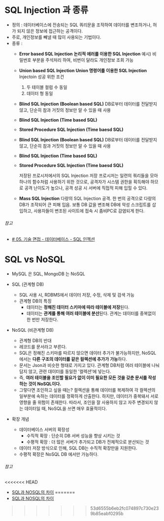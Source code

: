 

# SQL Injection 과 종류

* 정의 : 데이터베이스에 전송되는 SQL 쿼리문을 조작하여 데이터를 변조하거나, 허가 되지 않은 정보에 접근하는 공격이다. 
* 주로, 개인정보를 빼낼 때 많이 사용되는 기법이다.
* 종류 :
	* **Error based SQL Injection** 
		**논리적 에러를 이용한 SQL Injection**
		예시) 비밀번호 부분을 주석처리 하여, 비번이 달라도 개인정보 조회 가능
	* **Union based SQL Injection** 
		**Union 명령어를 이용한 SQL Injection** 
		Injectoin 성공 위한 조건 
		1) 두 테이블 컬럼 수 동일
		2) 데이터 형 동일

	* **Blind SQL Injection (Boolean based SQL)**
		DB로부터 데이터를 전달받지 않고, 단순히 참과 거짓의 정보만 알 수 있을 때 사용 
	* **Blind SQL Injection (Time based SQL)**
		
	* **Stored Procedure SQL Injection (Time baesd SQL)**

	* **Blind SQL Injection (Boolean based SQL)**
		DB로부터 데이터를 전달받지 않고, 단순히 참과 거짓의 정보만 알 수 있을 때 사용 
	* **Blind SQL Injection (Time based SQL)**
		
	* **Stored Procedure SQL Injection (Time baesd SQL)** 

		저장된 프로시저에서의 SQL Injection 
		저장 프로시저는 일련의 쿼리들을 모아 하나의 함수처럼 사용하기 위한 것으로, 공격자가 시스템 권한을 획득해야 하므로 공격 난이도가 높으나, 공격 성공 시 서버에 직접적 피해 입힐 수 있다.
	* **Mass SQL Injection**
		다량의 SQL Injection 공격. 한 번의 공격으로 다량의 DB가 조작되어 큰 피해 입음. 보통 DB 값을 변조해 DB에 악성 스크립트를 삽입하고, 사용자들이 변조된 사이트에 접속 시 좀비PC로 감염되게 한다.

###### 참고
* [# 05. 기술 면접 - 데이터베이스 - SQL 인젝션](https://theheydaze.tistory.com/585)

# SQL vs NoSQL

* MySQL 은 SQL, MongoDB 는 NoSQL
* SQL (관계형 DB)
	* SQL 사용 시, RDBMS에서 데이터 저장, 수정, 삭제 및 검색 가능
	* 관계형 DB의 특징
		* 데이터는 **정해진 데이터 스키마에 따라 테이블에 저장**된다.
		* 데이터는 **관계를 통해 여러 테이블에 분산**된다. 관계는 데이터를 중복없이 한 번만 저장한다. 
* NoSQL (비관계형 DB)
	* 관계형 DB의 반대
	* 레코드를 문서라고 부른다.
	* SQL은 정해진 스키마를 따르지 않으면 데이터 추가가 불가능하지만, NoSQL에서는 **다른 구조의 데이터를 같은 컬렉션에 추가가 가능**하다.
	* 문서는 Json과 비슷한 형태로 가지고 있다. 관계형 DB처럼 여러 테이블에 나눠 담지 않고, 관련 데이터를 동일한 '컬렉션'에 넣는다.
	* 즉, **여러 테이블을 조인할 필요가 없이 이미 필요한 모든 것을 갖춘 문서를 작성하는 것이 NoSQL이다.**
	* 그렇다면 조인하고 싶을 때는?
		컬렉션을 통해 데이터를 복제하여 각 컬렉션의 일부분에 속하는 데이터를 정확하게 산출한다. 
		하지만, 데이터가 중복돼서 서로 영향을 줄 위험이 존재한다. 따라서, 조인을 잘 사용하지 않고 자주 변경되지 않는 데이터일 때, NoSQL을 쓰면 매우 효율적이다.

* 확장 개념
	* 데이터베이스 서버의 확장성
		* 수직적 확장 : 단순히 DB 서버 성능을 향상 시키는 것
		* 수평적 확장 : 더 많은 서버가 추가되고 DB가 전체적으로 분산되는 것 
	* 데이터 저장 방식으로 인해, SQL DB는 수직적 확장만을 지원한다.
	* 수평적 확장은 NoSQL DB 에서만 가능하다.

###### 참고
<<<<<<< HEAD
* [SQL과 NOSQL의 차이](https://gyoogle.dev/blog/computer-science/data-base/SQL%20&%20NOSQL.html)
=======
* [SQL과 NOSQL의 차이](https://gyoogle.dev/blog/computer-science/data-base/SQL%20&%20NOSQL.html)
>>>>>>> 53d6555b6eb2fc074897c730e239b85eabf0295b
